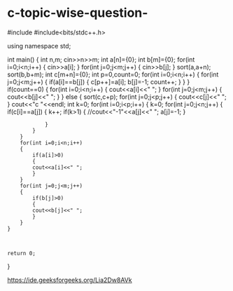 # c-topic-wise-question-
#include <iostream>
#include<bits/stdc++.h>

using namespace std;

int main() {
    int n,m;
    cin>>n>>m;
    int a[n]={0};
    int b[m]={0};
    for(int i=0;i<n;i++)
    {
        cin>>a[i];
    }
    for(int j=0;j<m;j++)
    {
        cin>>b[j];
    }
    sort(a,a+n);
    sort(b,b+m);
    int c[m+n]={0};
    int p=0,count=0;
    for(int i=0;i<n;i++)
    {
        for(int j=0;j<m;j++)
        {
            if(a[i]==b[j])
            {
                c[p++]=a[i];
                b[j]=-1;
                count++;
            }
        }
    }
    if(count==0)
    {
        for(int i=0;i<n;i++)
        {
            cout<<a[i]<<" ";
        }
        for(int j=0;j<m;j++)
        {
            cout<<b[j]<<" ";
        }
    }
    else
    {
        sort(c,c+p);
        for(int j=0;j<p;j++)
        {
            cout<<c[j]<<" ";
        }
        cout<<"c "<<endl;
        int k=0;
        for(int i=0;i<p;i++)
        {
            k=0;
            for(int j=0;j<n;j++)
            {
                if(c[i]==a[j])
                {
                    k++;
                    if(k>1)
                    {
                        //cout<<"-1"<<a[j]<<" ";
                        a[j]=-1;
                    }
                    
                }
            }
        }
        for(int i=0;i<n;i++)
        {
            if(a[i]>0)
            {
            cout<<a[i]<<" ";
            }
        }
        for(int j=0;j<m;j++)
        {
            if(b[j]>0)
            {
            cout<<b[j]<<" ";
            }
        }
    }
        
    
    
	return 0;
}



https://ide.geeksforgeeks.org/Lia2Dw8AVk
